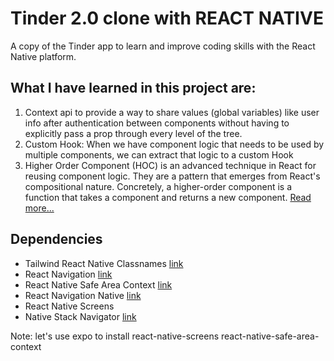 # Tinder 2.0 clone with REACT NATIVE
  A copy of the Tinder app to learn and improve coding skills with the React Native platform.

## What I have learned in this project are:

  1. Context api to provide a way to share values (global variables) like user info after authentication between components without having to explicitly pass a prop through every level of the tree.
  2. Custom Hook: When we have component logic that needs to be used by multiple components, we can extract that logic to a custom Hook
  3. Higher Order Component (HOC) is an advanced technique in React for reusing component logic. They are a pattern that emerges from React's compositional nature. Concretely, a higher-order component is a function that takes a component and returns a new component. [Read more...](https://reactjs.org/docs/higher-order-components.html)

  ## Dependencies
  - Tailwind React Native Classnames [link](https://www.npmjs.com/package/tailwind-react-native-classnames)
  - React Navigation [link](https://reactnavigation.org/)
  - React Native Safe Area Context [link](https://reactnavigation.org/)
  - React Navigation Native [link](https://reactnavigation.org/)
  - React Native Screens
  - Native Stack Navigator [link](https://reactnavigation.org/docs/hello-react-navigation)


Note: let's use expo to install react-native-screens react-native-safe-area-context